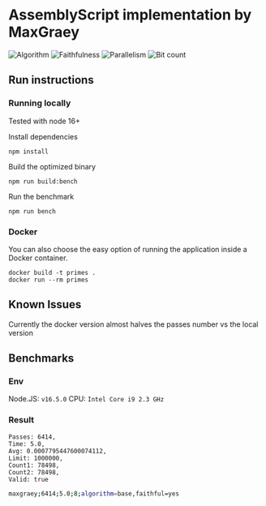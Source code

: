 # AssemblyScript implementation by MaxGraey

![Algorithm](https://img.shields.io/badge/Algorithm-base-green)
![Faithfulness](https://img.shields.io/badge/Faithful-yes-green)
![Parallelism](https://img.shields.io/badge/Parallel-no-green)
![Bit count](https://img.shields.io/badge/Bits-8-green)

## Run instructions

### Running locally

Tested with node 16+

Install dependencies
```
npm install
```

Build the optimized binary
```
npm run build:bench
```

Run the benchmark
```
npm run bench
```

### Docker

You can also choose the easy option of running the application inside a Docker container.

```
docker build -t primes .
docker run --rm primes
```

## Known Issues

Currently the docker version almost halves the passes number vs the local version

## Benchmarks

### Env

Node.JS: `v16.5.0`
CPU: `Intel Core i9 2.3 GHz`

### Result
```
Passes: 6414,
Time: 5.0,
Avg: 0.0007795447600074112,
Limit: 1000000,
Count1: 78498,
Count2: 78498,
Valid: true
```
```bash
maxgraey;6414;5.0;8;algorithm=base,faithful=yes
```
